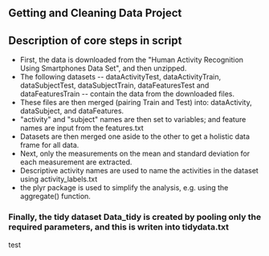 ## Getting and Cleaning Data Project 

## Description of core steps in script

* First, the data is downloaded from the "Human Activity Recognition Using Smartphones Data Set", and then unzipped.
* The following datasets -- dataActivityTest, dataActivityTrain, dataSubjectTest, dataSubjectTrain, dataFeaturesTest and dataFeaturesTrain -- contain the data from the downloaded files.
* These files are then merged (pairing Train and Test) into: dataActivity, dataSubject, and dataFeatures.
* "activity" and "subject" names are then set to variables; and feature names are input from the features.txt
* Datasets are then merged one aside to the other to get a holistic data frame for all data.
* Next, only the measurements on the mean and standard deviation for each measurement are extracted.
* Descriptive activity names are used to name the activities in the dataset using activity_labels.txt
* the plyr package is used to simplify the analysis, e.g. using the aggregate() function.

### Finally, the tidy dataset Data_tidy is created by pooling only the required parameters, and this is writen into tidydata.txt
test